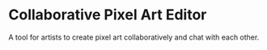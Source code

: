 # Collaborative Pixel Art Editor

A tool for artists to create pixel art collaboratively and chat with each other.
